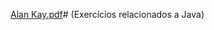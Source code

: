 [Alan Kay.pdf](https://github.com/Cajulesss/Java-Exerc-cios/files/12189614/Alan.Kay.pdf)# (Exercícios relacionados a Java)




